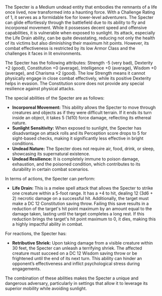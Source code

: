 The Specter is a Medium undead entity that embodies the remnants of a life once lived, now transformed into a haunting force. With a Challenge Rating of 1, it serves as a formidable foe for lower-level adventurers. The Specter can glide effortlessly through the battlefield due to its ability to fly and incorporeal movement. While it possesses decent speed and offensive capabilities, it is vulnerable when exposed to sunlight. Its attack, especially the Life Drain ability, can be quite devastating, reducing not only the health of its victims but also diminishing their maximum hit points. However, its combat effectiveness is restricted by its low Armor Class and the challenges it faces in lit environments.

The Specter has the following attributes: Strength -5 (very bad), Dexterity +2 (good), Constitution +0 (average), Intelligence +0 (average), Wisdom +0 (average), and Charisma +2 (good). The low Strength means it cannot physically engage in close combat effectively, while its positive Dexterity helps in evasion. The Constitution score does not provide any special resilience against physical attacks.

The special abilities of the Specter are as follows: 

- **Incorporeal Movement:** This ability allows the Specter to move through creatures and objects as if they were difficult terrain. If it ends its turn inside an object, it takes 5 (1d10) force damage, reflecting its ethereal nature.
- **Sunlight Sensitivity:** When exposed to sunlight, the Specter has disadvantage on attack rolls and its Perception score drops to 5 for sight-based checks, making it significantly less effective in bright conditions.
- **Undead Nature:** The Specter does not require air, food, drink, or sleep, showcasing its supernatural existence.
- **Undead Resilience:** It is completely immune to poison damage, exhaustion, and the poisoned condition, which contributes to its durability in certain combat scenarios.

In terms of actions, the Specter can perform:

- **Life Drain:** This is a melee spell attack that allows the Specter to strike one creature within a 5-foot range. It has a +4 to hit, dealing 12 (3d6 + 2) necrotic damage on a successful hit. Additionally, the target must make a DC 12 Constitution saving throw. Failing this save results in a reduction of the target's hit point maximum by an amount equal to the damage taken, lasting until the target completes a long rest. If this reduction brings the target's hit point maximum to 0, it dies, making this a highly impactful ability in combat.

For reactions, the Specter has:

- **Retributive Shriek:** Upon taking damage from a visible creature within 30 feet, the Specter can unleash a terrifying shriek. The affected creature must succeed on a DC 12 Wisdom saving throw or be frightened until the end of its next turn. This ability can hinder an opponent’s effectiveness and inflict psychological stress during engagements.

The combination of these abilities makes the Specter a unique and dangerous adversary, particularly in settings that allow it to leverage its superior mobility while avoiding sunlight.